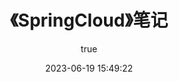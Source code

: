 ---
pageComponent:
  name: Catalogue
  data:
    path: 《SpringCloud》笔记
    imgUrl: https://cdn.staticaly.com/gh/Cynicism-lab/MyResource@gh-pages/ruiji.ph7ilr13muo.webp
    description: 本章内容为博主在SpringCloud教学视频的基础上添加学习笔记
title: 《SpringCloud》笔记
date: 2023-06-19 15:49:22
permalink: /note/springcloud/
article: false
comment: false
editLink: false
author:
  name: cynicism
  link: https://github.com/cynicism-lab
---